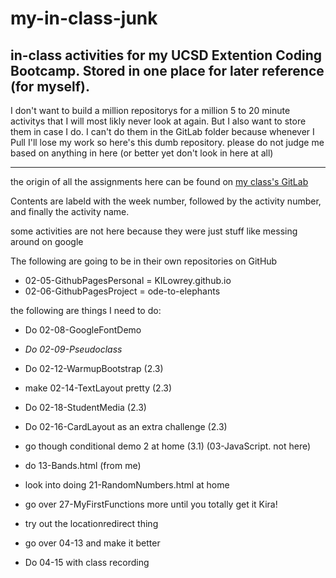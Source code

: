 # my-in-class-junk
## in-class activities for my UCSD Extention Coding Bootcamp. Stored in one place for later reference (for myself).

I don't want to build a million repositorys for a million 5 to 20 minute activitys that I will most likly never look at again. But I also want to store them in case I do. I can't do them in the GitLab folder because whenever I Pull I'll lose my work so here's this dumb repository. please do not judge me based on anything in here (or better yet don't look in here at all)

---

the origin of all the assignments here can be found on [my class's GitLab](https://ucsd.bootcampcontent.com/UCSD-Coding-Bootcamp/ucsd-sd-fsf-pt-06-2020-u-c)

Contents are labeld with the week number, followed by the activity number, and finally the activity name.

some activities are not here because they were just stuff like messing around on google

The following are going to be in their own repositories on GitHub
* 02-05-GithubPagesPersonal = KILowrey.github.io
* 02-06-GithubPagesProject = ode-to-elephants

the following are things I need to do:
* Do 02-08-GoogleFontDemo
* *Do 02-09-Pseudoclass* 
* Do 02-12-WarmupBootstrap (2.3)
* make 02-14-TextLayout pretty (2.3)
* Do 02-18-StudentMedia (2.3)
* Do 02-16-CardLayout as an extra challenge (2.3)
* go though conditional demo 2 at home (3.1) (03-JavaScript. not here)
* do 13-Bands.html (from me)
* look into doing 21-RandomNumbers.html at home

* go over 27-MyFirstFunctions more until you totally get it Kira!
* try out the locationredirect thing

* go over 04-13 and make it better
* Do 04-15 with class recording
